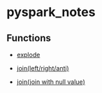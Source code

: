 # pyspark_notes
## Functions
* [explode]()

* [join(left/right/anti)]()

* [join(join with null value)]()
